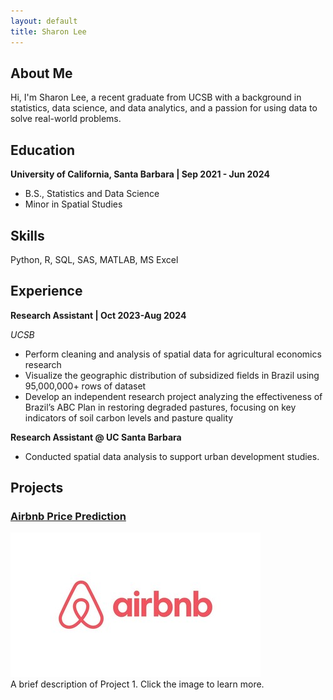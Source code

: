 ```yaml
---
layout: default
title: Sharon Lee
---
```


## About Me
Hi, I'm Sharon Lee, a recent graduate from UCSB with a background in statistics, data science, and data analytics, and a passion for using data to solve real-world problems.

## Education
**University of California, Santa Barbara | Sep 2021 - Jun 2024**
- B.S., Statistics and Data Science
- Minor in Spatial Studies

## Skills
Python, R, SQL, SAS, MATLAB, MS Excel

## Experience
**Research Assistant | Oct 2023-Aug 2024**

_UCSB_  

- Perform cleaning and analysis of spatial data for agricultural economics research
- Visualize the geographic distribution of subsidized fields in Brazil using 95,000,000+ rows of dataset
- Develop an independent research project analyzing the effectiveness of Brazil’s ABC Plan in restoring degraded
pastures, focusing on key indicators of soil carbon levels and pasture quality

**Research Assistant @ UC Santa Barbara**  
- Conducted spatial data analysis to support urban development studies.

## Projects
### [Airbnb Price Prediction](project1.md)
![Project 1 Image](images/Airbnb_Logo.jpg)  
A brief description of Project 1. Click the image to learn more.
